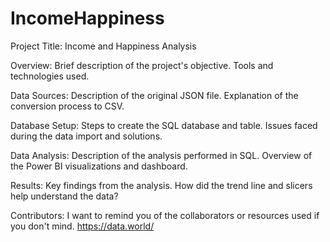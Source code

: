 # IncomeHappiness
Project Title: Income and Happiness Analysis

Overview:
Brief description of the project's objective.
Tools and technologies used.

Data Sources:
Description of the original JSON file.
Explanation of the conversion process to CSV.

Database Setup:
Steps to create the SQL database and table.
Issues faced during the data import and solutions.

Data Analysis:
Description of the analysis performed in SQL.
Overview of the Power BI visualizations and dashboard.

Results:
Key findings from the analysis.
How did the trend line and slicers help understand the data?

Contributors:
I want to remind you of the collaborators or resources used if you don't mind.
https://data.world/
